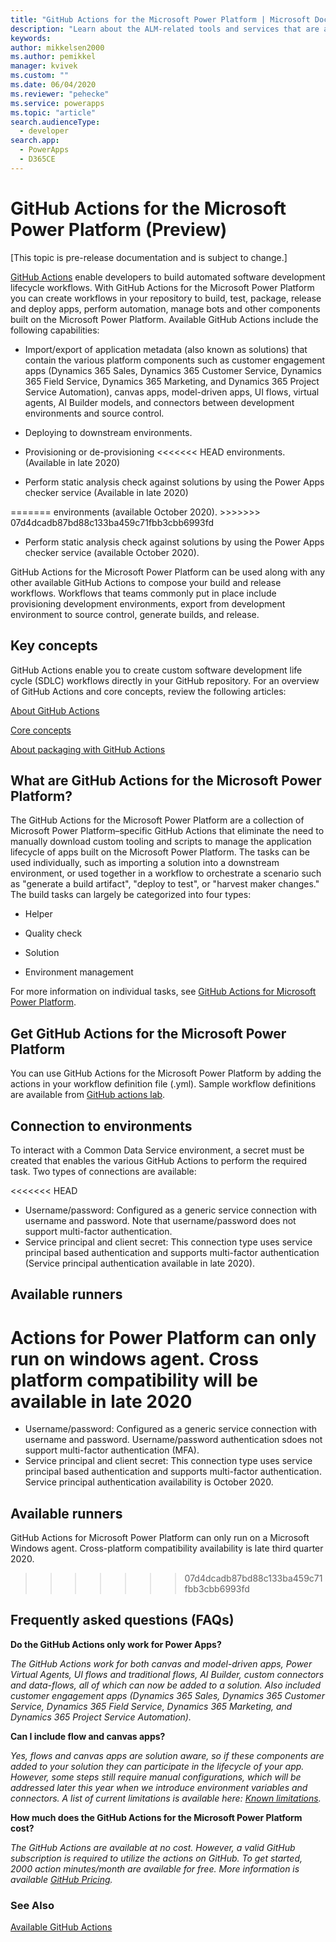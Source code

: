 ```yaml
---
title: "GitHub Actions for the Microsoft Power Platform | Microsoft Docs"
description: "Learn about the ALM-related tools and services that are available to developers when using GitHub and the Microsoft Power Platform."
keywords: 
author: mikkelsen2000
ms.author: pemikkel
manager: kvivek
ms.custom: ""
ms.date: 06/04/2020
ms.reviewer: "pehecke"
ms.service: powerapps
ms.topic: "article"
search.audienceType: 
  - developer
search.app: 
  - PowerApps
  - D365CE
---
```


# GitHub Actions for the Microsoft Power Platform (Preview)

[This topic is pre-release documentation and is subject to change.]

[GitHub Actions](https://help.github.com/articles/about-github-actions) enable developers to build automated software development lifecycle workflows. With GitHub Actions for the Microsoft Power Platform you can create workflows in your repository to build, test, package, release and deploy apps, perform automation, manage bots and other components built on the Microsoft Power Platform. Available GitHub Actions include the following capabilities:

<ul><li>Import/export of application metadata (also known as
solutions) that contain the various platform components such as customer engagement apps (Dynamics 365 Sales, Dynamics 365 Customer Service, Dynamics 365 Field Service, Dynamics 365 Marketing, and Dynamics 365 Project Service Automation), canvas apps, model-driven apps, UI flows, virtual agents, AI Builder models, and connectors between development environments and source control.</li></ul>
<ul><li>Deploying to downstream environments.</li></ul>

<ul><li>Provisioning or de-provisioning
<<<<<<< HEAD
environments. (Available in late 2020)</li></ul>

<ul><li>Perform static analysis check against solutions by using the Power Apps checker service (Available in late 2020)</li></ul>
=======
environments (available October 2020).</li></ul>
>>>>>>> 07d4dcadb87bd88c133ba459c71fbb3cbb6993fd

<ul><li>Perform static analysis check against solutions by using the Power Apps checker service (available October 2020).</li></ul>

GitHub Actions for the Microsoft Power Platform can be used along with any other available GitHub Actions to compose your build and release workflows. Workflows that teams commonly put in place include provisioning development environments, export from development environment to source control, generate builds, and release.

## Key concepts
GitHub Actions enable you to create custom software development life cycle (SDLC) workflows directly in your GitHub repository. For an overview of GitHub Actions and core concepts, review the following articles:

[About GitHub Actions](https://help.github.com/actions/getting-started-with-github-actions/about-github-actions)

[Core concepts](https://help.github.com/actions/getting-started-with-github-actions/core-concepts-for-github-actions)

[About packaging with GitHub Actions](https://help.github.com/en/actions/publishing-packages-with-github-actions/about-packaging-with-github-actions)

## What are GitHub Actions for the Microsoft Power Platform?

The GitHub Actions for the Microsoft Power Platform are a collection of Microsoft Power Platform&ndash;specific GitHub Actions that eliminate the need to manually download custom tooling and
scripts to manage the application lifecycle of apps built on the Microsoft Power Platform. The tasks can be used
individually, such as importing a solution into a
downstream environment, or used together in a workflow to orchestrate a
scenario such as "generate a build artifact", "deploy to test", or "harvest maker changes." The build tasks can largely be categorized into four types:

- Helper

- Quality check

- Solution

- Environment management

For more information on individual tasks, see [GitHub Actions for Microsoft Power Platform](devops-github-available-actions.md).

## Get GitHub Actions for the Microsoft Power Platform

You can use GitHub Actions for the Microsoft Power Platform by adding the actions in your workflow definition file (.yml). Sample workflow definitions are available 
from [GitHub actions lab](https://github.com/microsoft/powerplatform-actions-lab).

## Connection to environments

To interact with a Common Data Service environment, a secret must be created that enables the various GitHub Actions to perform the required task. Two types of connections are available:

<<<<<<< HEAD
- Username/password: Configured as a generic service connection with username and password. Note that username/password does not support multi-factor authentication.
- Service principal and client secret: This connection type uses service principal based authentication and supports multi-factor authentication (Service principal authentication available in late 2020).

## Available runners
Actions for Power Platform can only run on windows agent. Cross platform compatibility will be available in late 2020
=======
- Username/password: Configured as a generic service connection with username and password. Username/password authentication sdoes not support multi-factor authentication (MFA).
- Service principal and client secret: This connection type uses service principal based authentication and supports multi-factor authentication. Service principal authentication availability is October 2020.

## Available runners
GitHub Actions for Microsoft Power Platform can only run on a Microsoft Windows agent. Cross-platform compatibility availability is late third quarter 2020.
>>>>>>> 07d4dcadb87bd88c133ba459c71fbb3cbb6993fd

## Frequently asked questions (FAQs)

**Do the GitHub Actions only work for Power Apps?**  

*The GitHub Actions work for both canvas and model-driven apps, Power Virtual Agents, UI flows and traditional flows, AI Builder, custom connectors and data-flows, all of which can now be added to a solution. Also included customer engagement apps (Dynamics 365 Sales, Dynamics 365 Customer Service, Dynamics 365 Field Service, Dynamics 365 Marketing, and Dynamics 365 Project Service Automation).*

**Can I include flow and canvas apps?**

*Yes, flows and canvas apps are solution aware, so if these components are added to your solution they can participate in the lifecycle of your app.  However, some steps still require manual configurations, which will be addressed later this year when we introduce environment variables and connectors. A list of current limitations is available here: [Known limitations](/powerapps/maker/common-data-service/use-solution-explorer#known-limitations).*

**How much does the GitHub Actions for the Microsoft Power Platform cost?**

*The GitHub Actions are available at no cost. However, a valid GitHub subscription is required to utilize the actions on GitHub. To get started, 2000 action minutes/month are available for free. More information is available [GitHub Pricing](https://github.com/pricing/).*

### See Also

[Available GitHub Actions](devops-github-available-actions.md)
